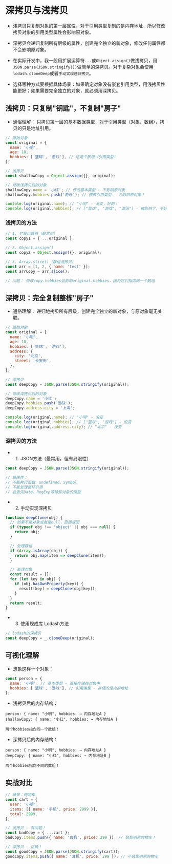 # 深拷贝与浅拷贝

- 浅拷贝只复制对象的第一层属性，对于引用类型复制的是内存地址，所以修改拷贝对象的引用类型属性会影响原对象。

- 深拷贝会递归复制所有层级的属性，创建完全独立的新对象，修改任何属性都不会影响原对象。

- 在实际开发中，我一般用扩展运算符`...`或`Object.assign()`做浅拷贝，用`JSON.parse(JSON.stringify())`做简单的深拷贝。对于复杂对象会使用`lodash.cloneDeep`或者`手动实现递归拷贝`。

- 选择哪种方式要根据具体场景：如果确定对象没有嵌套引用类型，用浅拷贝性能更好；如果需要完全独立的对象，就必须用深拷贝。

## 浅拷贝：只复制"钥匙"，不复制"房子"

- 通俗理解： 只拷贝第一层的基本数据类型，对于引用类型（对象、数组），拷贝的只是地址引用。

```javascript
// 原始对象
const original = {
  name: '小明',
  age: 18,
  hobbies: ['篮球', '游戏'], // 这是个数组（引用类型）
};

// 浅拷贝
const shallowCopy = Object.assign({}, original);

// 修改浅拷贝后的对象
shallowCopy.name = '小红'; // 修改基本类型 - 不影响原对象
shallowCopy.hobbies.push('游泳'); // 修改引用类型 - 会影响原对象！

console.log(original.name); // "小明" - 没变，好的！
console.log(original.hobbies); // ["篮球", "游戏", "游泳"] - 被影响了，不好！
```

### 浅拷贝的方法

```javascript
// 1. 扩展运算符（最常用）
const copy1 = { ...original };

// 2. Object.assign()
const copy2 = Object.assign({}, original);

// 3. Array.slice()（数组浅拷贝）
const arr = [1, 2, { name: 'test' }];
const arrCopy = arr.slice();

// 问题： 修改copy.hobbies会影响original.hobbies，因为它们指向同一个数组
```

## 深拷贝：完全复制整栋"房子"

- 通俗理解： 递归地拷贝所有层级，创建完全独立的新对象，与原对象毫无关联。

```javascript
// 原始对象
const original = {
  name: '小明',
  age: 18,
  hobbies: ['篮球', '游戏'],
  address: {
    city: '北京',
    street: '长安街',
  },
};

// 深拷贝
const deepCopy = JSON.parse(JSON.stringify(original));

// 修改深拷贝后的对象
deepCopy.name = '小红';
deepCopy.hobbies.push('游泳');
deepCopy.address.city = '上海';

console.log(original.name); // "小明" - 没变
console.log(original.hobbies); // ["篮球", "游戏"] - 没变
console.log(original.address.city); // "北京" - 没变
```

### 深拷贝的方法

- 1. JSON方法（最常用，但有局限性）

```javascript
const deepCopy = JSON.parse(JSON.stringify(original));

// 局限性：
// 不能拷贝函数、undefined、Symbol
// 不能处理循环引用
// 会丢失Date、RegExp等特殊对象的原型
```

- 2. 手动实现深拷贝

```javascript
function deepClone(obj) {
  // 如果不是对象或者是null，直接返回
  if (typeof obj !== 'object' || obj === null) {
    return obj;
  }

  // 处理数组
  if (Array.isArray(obj)) {
    return obj.map(item => deepClone(item));
  }

  // 处理对象
  const result = {};
  for (let key in obj) {
    if (obj.hasOwnProperty(key)) {
      result[key] = deepClone(obj[key]);
    }
  }
  return result;
}
```

- 3. 使用现成库 Lodash方法

```javascript
// lodash的深拷贝
const deepCopy = _.cloneDeep(original);
```

## 可视化理解

- 想象这样一个对象：

```javascript
const person = {
  name: '小明', // 基本类型 - 直接存储在对象中
  hobbies: ['篮球', '游戏'], // 引用类型 - 存储的是内存地址
};
```

- 浅拷贝后的内存结构：

```text
person: { name: "小明", hobbies: → 内存地址A }
shallowCopy: { name: "小红", hobbies: → 内存地址A }

两个hobbies指向同一个数组！
```

- 深拷贝后的内存结构：

```text
person: { name: "小明", hobbies: → 内存地址A }
deepCopy: { name: "小红", hobbies: → 内存地址B }

两个hobbies指向不同的数组！
```

## 实战对比

```javascript
// 场景：购物车
const cart = {
  user: '小明',
  items: [{ name: '手机', price: 2999 }],
  total: 2999,
};

// 浅拷贝 - 有问题！
const badCopy = { ...cart };
badCopy.items.push({ name: '耳机', price: 299 }); // 会影响原购物车！

// 深拷贝 - 正确！
const goodCopy = JSON.parse(JSON.stringify(cart));
goodCopy.items.push({ name: '耳机', price: 299 }); // 不会影响原购物车
```

